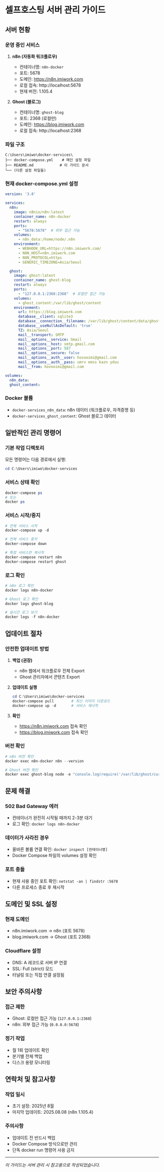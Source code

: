 # 셀프호스팅 서버 관리 가이드

## 서버 현황

### 운영 중인 서비스
1. **n8n (자동화 워크플로우)**
   - 컨테이너명: `n8n-docker`
   - 포트: 5678
   - 도메인: https://n8n.imiwork.com
   - 로컬 접속: http://localhost:5678
   - 현재 버전: 1.105.4

2. **Ghost (블로그)**
   - 컨테이너명: `ghost-blog`
   - 포트: 2368 (로컬만)
   - 도메인: https://blog.imiwork.com
   - 로컬 접속: http://localhost:2368

### 파일 구조
```
C:\Users\imiwo\docker-services\
├── docker-compose.yml    # 메인 설정 파일
├── README.md            # 이 가이드 문서
└── (다른 설정 파일들)
```

### 현재 docker-compose.yml 설정
```yaml
version: '3.8'

services:
  n8n:
    image: n8nio/n8n:latest
    container_name: n8n-docker
    restart: always
    ports:
      - "5678:5678"  # 외부 접근 가능
    volumes:
      - n8n_data:/home/node/.n8n
    environment:
      - WEBHOOK_URL=https://n8n.imiwork.com/
      - N8N_HOST=n8n.imiwork.com
      - N8N_PROTOCOL=https
      - GENERIC_TIMEZONE=Asia/Seoul

  ghost:
    image: ghost:latest
    container_name: ghost-blog
    restart: always
    ports:
      - "127.0.0.1:2368:2368"  # 로컬만 접근 가능
    volumes:
      - ghost_content:/var/lib/ghost/content
    environment:
      url: https://blog.imiwork.com
      database__client: sqlite3
      database__connection__filename: /var/lib/ghost/content/data/ghost.db
      database__useNullAsDefault: 'true'
      TZ: Asia/Seoul
      mail__transport: SMTP
      mail__options__service: Gmail
      mail__options__host: smtp.gmail.com
      mail__options__port: 587
      mail__options__secure: false
      mail__options__auth__user: hovooimi@gmail.com
      mail__options__auth__pass: umrv emss kazn yduu
      mail__from: hovooimi@gmail.com

volumes:
  n8n_data:
  ghost_content:
```

### Docker 볼륨
- `docker-services_n8n_data`: n8n 데이터 (워크플로우, 자격증명 등)
- `docker-services_ghost_content`: Ghost 블로그 데이터

## 일반적인 관리 명령어

### 기본 작업 디렉토리
모든 명령어는 다음 경로에서 실행:
```powershell
cd C:\Users\imiwo\docker-services
```

### 서비스 상태 확인
```powershell
docker-compose ps
# 또는
docker ps
```

### 서비스 시작/중지
```powershell
# 전체 서비스 시작
docker-compose up -d

# 전체 서비스 중지
docker-compose down

# 특정 서비스만 재시작
docker-compose restart n8n
docker-compose restart ghost
```

### 로그 확인
```powershell
# n8n 로그 확인
docker logs n8n-docker

# Ghost 로그 확인
docker logs ghost-blog

# 실시간 로그 보기
docker logs -f n8n-docker
```

## 업데이트 절차

### 안전한 업데이트 방법
1. **백업 (권장)**
   - n8n 웹에서 워크플로우 전체 Export
   - Ghost 관리자에서 콘텐츠 Export

2. **업데이트 실행**
   ```powershell
   cd C:\Users\imiwo\docker-services
   docker-compose pull        # 최신 이미지 다운로드
   docker-compose up -d       # 서비스 재시작
   ```

3. **확인**
   - https://n8n.imiwork.com 접속 확인
   - https://blog.imiwork.com 접속 확인

### 버전 확인
```powershell
# n8n 버전 확인
docker exec n8n-docker n8n --version

# Ghost 버전 확인
docker exec ghost-blog node -e "console.log(require('/var/lib/ghost/current/package.json').version)"
```

## 문제 해결

### 502 Bad Gateway 에러
- 컨테이너가 완전히 시작될 때까지 2-3분 대기
- 로그 확인: `docker logs n8n-docker`

### 데이터가 사라진 경우
- 올바른 볼륨 연결 확인: `docker inspect [컨테이너명]`
- Docker Compose 파일의 volumes 설정 확인

### 포트 충돌
- 현재 사용 중인 포트 확인: `netstat -an | findstr :5678`
- 다른 프로세스 종료 후 재시작

## 도메인 및 SSL 설정

### 현재 도메인
- n8n.imiwork.com → n8n (포트 5678)
- blog.imiwork.com → Ghost (포트 2368)

### Cloudflare 설정
- DNS: A 레코드로 서버 IP 연결
- SSL: Full (strict) 모드
- 터널링 또는 직접 연결 설정됨

## 보안 주의사항

### 접근 제한
- Ghost: 로컬만 접근 가능 (`127.0.0.1:2368`)
- n8n: 외부 접근 가능 (`0.0.0.0:5678`)

### 정기 작업
- 월 1회 업데이트 확인
- 분기별 전체 백업
- 디스크 용량 모니터링

## 연락처 및 참고사항

### 작업 일시
- 초기 설정: 2025년 8월
- 마지막 업데이트: 2025.08.08 (n8n 1.105.4)

### 주의사항
- 업데이트 전 반드시 백업
- Docker Compose 방식으로만 관리
- 단독 docker run 명령어 사용 금지

---
*이 가이드는 서버 관리 시 참고용으로 작성되었습니다.*
